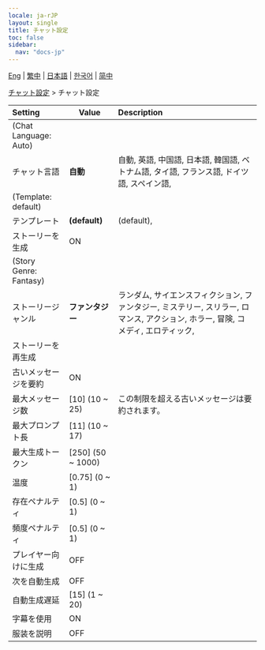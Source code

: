 ```yaml
---
locale: ja-rJP
layout: single
title: チャット設定
toc: false
sidebar:
  nav: "docs-jp"
---
```

[Eng](/dancexr/menu/2025.4/chat/chat_settings) | [繁中](/tw/dancexr/menu/2025.4/chat/chat_settings) | [日本語](/jp/dancexr/menu/2025.4/chat/chat_settings) | [한국어](/kr/dancexr/menu/2025.4/chat/chat_settings) | [简中](/zh/dancexr/menu/2025.4/chat/chat_settings)

[チャット設定](../menu#チャット設定) > チャット設定



| Setting | Value | Description |
| :--- | --- | :--- |
| (Chat Language: Auto) || 
| チャット言語 | **自動** | 自動, 英語, 中国語, 日本語, 韓国語, ベトナム語, タイ語, フランス語, ドイツ語, スペイン語,  |
| (Template: default) || 
| テンプレート | **(default)** | (default),  |
| ストーリーを生成 | ON | 
| (Story Genre: Fantasy) || 
| ストーリージャンル | **ファンタジー** | ランダム, サイエンスフィクション, ファンタジー, ミステリー, スリラー, ロマンス, アクション, ホラー, 冒険, コメディ, エロティック,  |
| ストーリーを再生成 || 
| 古いメッセージを要約 | ON | 
| 最大メッセージ数 | [10] (10 ~ 25) | この制限を超える古いメッセージは要約されます。
| 最大プロンプト長 | [11] (10 ~ 17) | 
| 最大生成トークン | [250] (50 ~ 1000) | 
| 温度 | [0.75] (0 ~ 1) | 
| 存在ペナルティ | [0.5] (0 ~ 1) | 
| 頻度ペナルティ | [0.5] (0 ~ 1) | 
| プレイヤー向けに生成 | OFF | 
| 次を自動生成 | OFF | 
| 自動生成遅延 | [15] (1 ~ 20) | 
| 字幕を使用 | ON | 
| 服装を説明 | OFF | 
